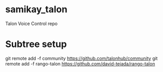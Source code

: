 # samikay_talon
Talon Voice Control repo 


# Subtree setup
git remote add -f community https://github.com/talonhub/community
git remote add -f rango-talon https://github.com/david-tejada/rango-talon